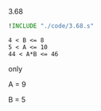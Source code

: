 3.68

```asm
!INCLUDE "./code/3.68.s"
```

    4 < B <= 8
    5 < A <= 10
    44 < A*B <= 46

only

A = 9

B = 5


